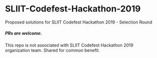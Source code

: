 # SLIIT-Codefest-Hackathon-2019
Proposed solutions for SLIIT Codefest Hackathon 2019 - Selection Round

##### PRs are welcome.

This repo is not associated with SLIIT Codefest Hackathon 2019 organization team. Shared for common benefit. 
